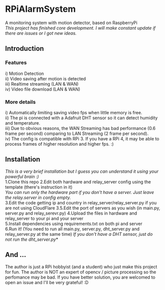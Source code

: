 # RPiAlarmSystem
A monitoring system with motion detector, based on RaspberryPi  
*This project has finished core development. I will make constant update if there are issues or I got new ideas.*

## Introduction

### Features
i) Motion Detection  
ii) Video saving after motion is detected  
iii) Realtime streaming (LAN & WAN)  
iv) Video file download (LAN & WAN)  

### More details
i) Automatically limiting saving video fps when little memory is free.  
ii) The pi is connected with a Adafruit DHT sensor so it can detect humidity and temperature.  
iii) Due to obvious reasons, the WAN Streaming has bad performance (0.6 frame per second) comparing to LAN Streaming (2 frame per second).  
iv) The config is compatible with RPi 3. If you have a RPi 4, it may be able to process frames of higher resolution and higher fps. :)  

## Installation

*This is a very brief installation but I guess you can understand it using your powerful brain :)*  
1.Clone this repo
2.Edit both hardware and relay_server config using the template (there's instruction in it)  
*You can run only the hardware part if you don't have a server. Just leave the relay.server in config empty.*  
3.Edit the code getting ip and country in relay_server/relay_server.py if you are not using CloudFlare
3.5.Edit the port of servers as you wish (in main.py, server.py and relay_serevr.py)
4.Upload the files in hardware and relay_server to your pi and your server  
5.Install dependencies using requirements.txt on both pi and server  
6.Run it! (You need to run all main.py, server.py, dht_server.py and relay_server.py at the same time)
*If you don't have a DHT sensor, just do not run the dht_server.py**

## And ...
The author is just a RPi hobbyist (and a student) who just make this project for fun. The author is NOT an expert of opencv / picture processing so the perfomance may be bad. If you have better solution, you are welcomed to open an issue and I'll be very grateful! :D  
